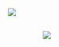 <div> 
<img id="gstats" src="https://github-readme-stats.vercel.app/api?username=kamal710&show_icons=true&theme=gotham">
</div>

<div>
<img id="stats" src="https://github-readme-stats.vercel.app/api/top-langs/?username=anuraghazra&layout=compact">
</div>

<style> 
 #stats {
   margin-top: 30px;
   margin-left: 170px;
 }
 
 #gstats {
  margin-left: 100px;
 }
</style>
